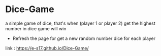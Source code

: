 # Dice-Game
a simple game of dice, that's when (player 1 or player 2) get the highest number in dice game will win 

- Refresh the page for get a new random number dice for each player

link : https://e-s17.github.io/Dice-Game/
